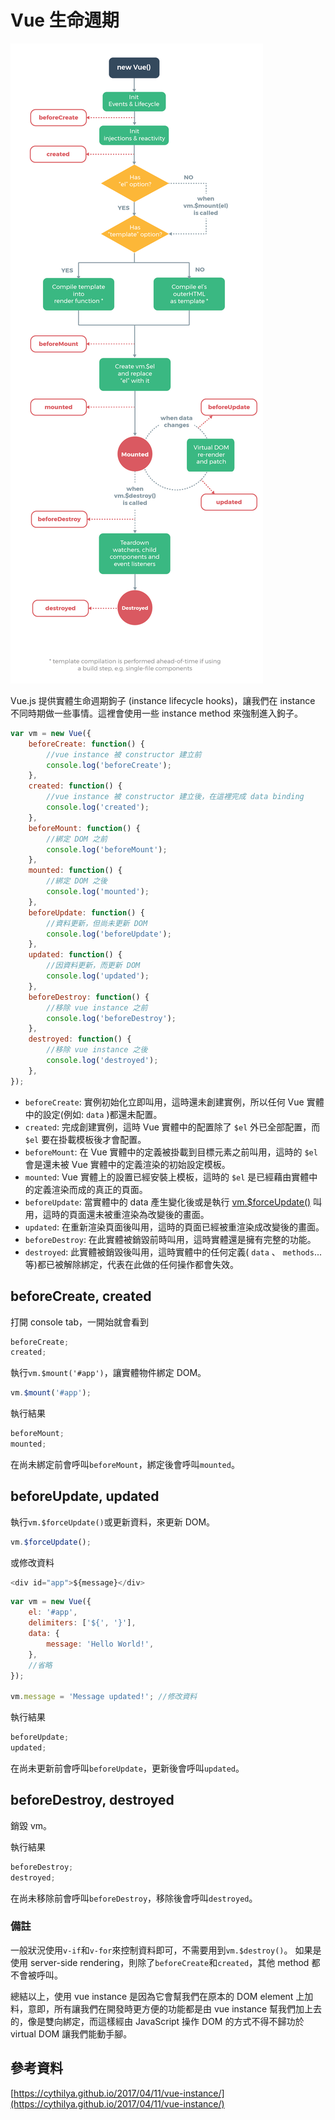 # Vue 生命週期

![image](https://github.com/akayhu/self-components/blob/master/src/file/vueFile/img/vue-lifecycle.png?raw=true)

Vue.js 提供實體生命週期鉤子 (instance lifecycle hooks)，讓我們在 instance 不同時期做一些事情。這裡會使用一些 instance method 來強制進入鉤子。

```js
var vm = new Vue({
	beforeCreate: function() {
		//vue instance 被 constructor 建立前
		console.log('beforeCreate');
	},
	created: function() {
		//vue instance 被 constructor 建立後，在這裡完成 data binding
		console.log('created');
	},
	beforeMount: function() {
		//綁定 DOM 之前
		console.log('beforeMount');
	},
	mounted: function() {
		//綁定 DOM 之後
		console.log('mounted');
	},
	beforeUpdate: function() {
		//資料更新，但尚未更新 DOM
		console.log('beforeUpdate');
	},
	updated: function() {
		//因資料更新，而更新 DOM
		console.log('updated');
	},
	beforeDestroy: function() {
		//移除 vue instance 之前
		console.log('beforeDestroy');
	},
	destroyed: function() {
		//移除 vue instance 之後
		console.log('destroyed');
	},
});
```

- `beforeCreate`: 實例初始化立即叫用，這時還未創建實例，所以任何 Vue 實體中的設定(例如: `data` )都還未配置。
- `created`: 完成創建實例，這時 Vue 實體中的配置除了 `$el` 外已全部配置，而 `$el` 要在掛載模板後才會配置。
- `beforeMount`: 在 Vue 實體中的定義被掛載到目標元素之前叫用，這時的 `$el` 會是還未被 Vue 實體中的定義渲染的初始設定模板。
- `mounted`: Vue 實體上的設置已經安裝上模板，這時的 `$el` 是已經藉由實體中的定義渲染而成的真正的頁面。
- `beforeUpdate`: 當實體中的 data 產生變化後或是執行 [vm.\$forceUpdate()](https://vuejs.org/v2/api/#vm-forceUpdate) 叫用，這時的頁面還未被重渲染為改變後的畫面。
- `updated`: 在重新渲染頁面後叫用，這時的頁面已經被重渲染成改變後的畫面。
- `beforeDestroy`: 在此實體被銷毀前時叫用，這時實體還是擁有完整的功能。
- `destroyed`: 此實體被銷毀後叫用，這時實體中的任何定義( `data` 、 `methods`...等)都已被解除綁定，代表在此做的任何操作都會失效。

## beforeCreate, created

打開 console tab，一開始就會看到

```js
beforeCreate;
created;
```

執行`vm.$mount('#app')`，讓實體物件綁定 DOM。

```js
vm.$mount('#app');
```

執行結果

```js
beforeMount;
mounted;
```

在尚未綁定前會呼叫`beforeMount`，綁定後會呼叫`mounted`。

## beforeUpdate, updated

執行`vm.$forceUpdate()`或更新資料，來更新 DOM。

```js
vm.$forceUpdate();
```

或修改資料

```js
<div id="app">${message}</div>
```

```js
var vm = new Vue({
	el: '#app',
	delimiters: ['${', '}'],
	data: {
		message: 'Hello World!',
	},
	//省略
});

vm.message = 'Message updated!'; //修改資料
```

執行結果

```js
beforeUpdate;
updated;
```

在尚未更新前會呼叫`beforeUpdate`，更新後會呼叫`updated`。

## beforeDestroy, destroyed

銷毀 vm。

執行結果

```js
beforeDestroy;
destroyed;
```

在尚未移除前會呼叫`beforeDestroy`，移除後會呼叫`destroyed`。

### 備註

一般狀況使用`v-if`和`v-for`來控制資料即可，不需要用到`vm.$destroy()`。
如果是使用 server-side rendering，則除了`beforeCreate`和`created`，其他 method 都不會被呼叫。

總結以上，使用 vue instance 是因為它會幫我們在原本的 DOM element 上加料，意即，所有讓我們在開發時更方便的功能都是由 vue instance 幫我們加上去的，像是雙向綁定，而這樣經由 JavaScript 操作 DOM 的方式不得不歸功於 virtual DOM 讓我們能動手腳。

## 參考資料

[https://cythilya.github.io/2017/04/11/vue-instance/](https://cythilya.github.io/2017/04/11/vue-instance/)
